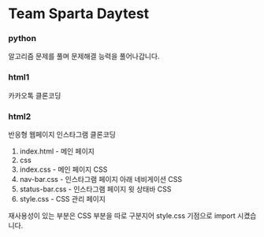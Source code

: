 # Team Sparta Daytest

### python 
알고리즘 문제를 풀며 문제해결 능력을 풀어나갑니다.

### html1
카카오톡 클론코딩

### html2
반응형 웹페이지 인스타그램 클론코딩

1. index.html - 메인 페이지
2. css
  1. index.css - 메인 페이지 CSS
  2. nav-bar.css - 인스타그램 페이지 아래 네비게이션 CSS
  3. status-bar.css - 인스타그램 페이지 윗 상태바 CSS
  4. style.css - CSS 관리 페이지
 
재사용성이 있는 부분은 CSS 부분을 따로 구분지어 style.css 기점으로 import 시켰습니다.
